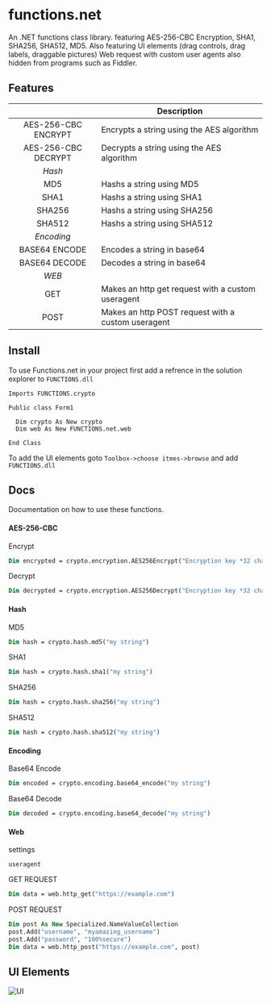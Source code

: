 # functions.net
An .NET functions class library. featuring AES-256-CBC Encryption, SHA1, SHA256, SHA512, MD5. Also featuring UI elements (drag controls, drag labels, draggable pictures) Web request with custom user agents also hidden from programs such as Fiddler.

## Features

|                     | Description                                       |
|:-------------------:|---------------------------------------------------|
| AES-256-CBC ENCRYPT | Encrypts a string using the AES algorithm         |
| AES-256-CBC DECRYPT | Decrypts a string using the AES algorithm         |
| *Hash*              |                                                   |
| MD5                 | Hashs a string using MD5                          |
| SHA1                | Hashs a string using SHA1                         |
| SHA256              | Hashs a string using SHA256                       |
| SHA512              | Hashs a string using SHA512                       |
| *Encoding*          |                                                   |
| BASE64 ENCODE       | Encodes a string in base64                        |
| BASE64 DECODE       | Decodes a string in base64                        |
| *WEB*               |                                                   |
| GET                 | Makes an http get request with a custom useragent |
| POST                | Makes an http POST request with a custom useragent|

## Install
To use Functions.net in your project first add a refrence in the solution explorer to `FUNCTIONS.dll`
```net
Imports FUNCTIONS.crypto

Public class Form1
  
  Dim crypto As New crypto
  Dim web As New FUNCTIONS.net.web
  
End Class
```
To add the UI elements goto `Toolbox->choose itmes->browse` and add `FUNCTIONS.dll`

## Docs

Documentation on how to use these functions.

#### AES-256-CBC
Encrypt
```vb
Dim encrypted = crypto.encryption.AES256Encrypt("Encryption key *32 chars only", "IV *32 chars only", "my string to encrypt")
```
Decrypt
```vb
Dim decrypted = crypto.encryption.AES256Decrypt("Encryption key *32 chars only", "IV *32 chars only", "encrypted string")
```

#### Hash
MD5
```vb
Dim hash = crypto.hash.md5("my string")
```
SHA1
```vb
Dim hash = crypto.hash.sha1("my string")
```
SHA256
```vb
Dim hash = crypto.hash.sha256("my string")
```
SHA512
```vb
Dim hash = crypto.hash.sha512("my string")
```

#### Encoding
Base64 Encode
```vb
Dim encoded = crypto.encoding.base64_encode("my string")
```
Base64 Decode
```vb
Dim decoded = crypto.encoding.base64_decode("my string")
```

#### Web
settings
```
useragent
```

GET REQUEST
```vb
Dim data = web.http_get("https://example.com")
```
POST REQUEST
```vb
Dim post As New Specialized.NameValueCollection
post.Add("username", "myamazing_username")
post.Add("password", "100%secure")
Dim data = web.http_post("https://example.com", post)
```

## UI Elements

![UI](https://cdn.discordapp.com/attachments/341914782053695490/482910192414097426/unknown.png)
